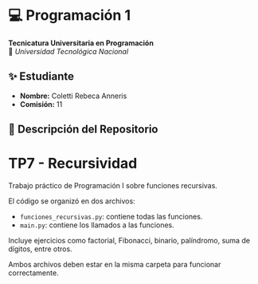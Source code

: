 # 💻 Programación 1  
**Tecnicatura Universitaria en Programación**  
📍 *Universidad Tecnológica Nacional*  

## ✨ Estudiante  
- **Nombre:** Coletti Rebeca Anneris 
- **Comisión:** 11 

## 📂 Descripción del Repositorio  
# TP7 - Recursividad

Trabajo práctico de Programación I sobre funciones recursivas.

El código se organizó en dos archivos:

- `funciones_recursivas.py`: contiene todas las funciones.
- `main.py`: contiene los llamados a las funciones.

Incluye ejercicios como factorial, Fibonacci, binario, palíndromo, suma de dígitos, entre otros.

Ambos archivos deben estar en la misma carpeta para funcionar correctamente.
